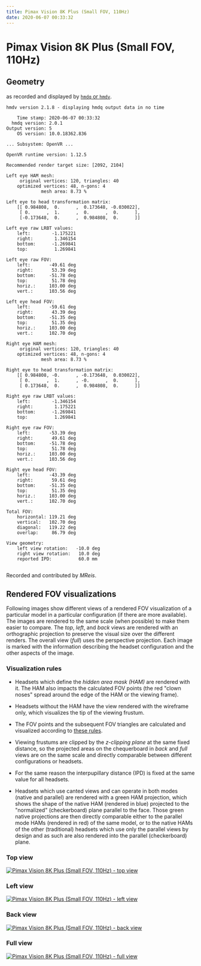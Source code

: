 ```yaml
---
title: Pimax Vision 8K Plus (Small FOV, 110Hz)
date: 2020-06-07 00:33:32
---
```

# Pimax Vision 8K Plus (Small FOV, 110Hz)

## Geometry

as recorded and displayed by [`hmdq` or `hmdv`](https://github.com/risa2000/hmdq).
```
hmdv version 2.1.8 - displaying hmdq output data in no time

    Time stamp: 2020-06-07 00:33:32
  hmdq version: 2.0.1
Output version: 5
    OS version: 10.0.18362.836

... Subsystem: OpenVR ...

OpenVR runtime version: 1.12.5

Recommended render target size: [2092, 2104]

Left eye HAM mesh:
     original vertices: 120, triangles: 40
    optimized vertices: 48, n-gons: 4
             mesh area: 8.73 %

Left eye to head transformation matrix:
    [[ 0.984808,  0.      ,  0.173648, -0.030022],
     [ 0.      ,  1.      ,  0.      ,  0.      ],
     [-0.173648,  0.      ,  0.984808,  0.      ]]

Left eye raw LRBT values:
    left:        -1.175221
    right:        1.346154
    bottom:      -1.269841
    top:          1.269841

Left eye raw FOV:
    left:       -49.61 deg
    right:       53.39 deg
    bottom:     -51.78 deg
    top:         51.78 deg
    horiz.:     103.00 deg
    vert.:      103.56 deg

Left eye head FOV:
    left:       -59.61 deg
    right:       43.39 deg
    bottom:     -51.35 deg
    top:         51.35 deg
    horiz.:     103.00 deg
    vert.:      102.70 deg

Right eye HAM mesh:
     original vertices: 120, triangles: 40
    optimized vertices: 48, n-gons: 4
             mesh area: 8.73 %

Right eye to head transformation matrix:
    [[ 0.984808, -0.      , -0.173648,  0.030022],
     [ 0.      ,  1.      , -0.      ,  0.      ],
     [ 0.173648,  0.      ,  0.984808,  0.      ]]

Right eye raw LRBT values:
    left:        -1.346154
    right:        1.175221
    bottom:      -1.269841
    top:          1.269841

Right eye raw FOV:
    left:       -53.39 deg
    right:       49.61 deg
    bottom:     -51.78 deg
    top:         51.78 deg
    horiz.:     103.00 deg
    vert.:      103.56 deg

Right eye head FOV:
    left:       -43.39 deg
    right:       59.61 deg
    bottom:     -51.35 deg
    top:         51.35 deg
    horiz.:     103.00 deg
    vert.:      102.70 deg

Total FOV:
    horizontal: 119.21 deg
    vertical:   102.70 deg
    diagonal:   119.22 deg
    overlap:     86.79 deg

View geometry:
    left view rotation:   -10.0 deg
    right view rotation:   10.0 deg
    reported IPD:          60.0 mm


```
Recorded and contributed by _MReis_.

## Rendered FOV visualizations

Following images show different views of a rendered FOV visualization of a
particular model in a particular configuration (if there are more available).
The images are rendered to the same scale (when possible) to make them easier
to compare. The _top_, _left_, and _back_ views are rendered with an
orthographic projection to preserve the visual size over the different renders.
The overall view (_full_) uses the perspective projection. Each image is marked
with the information describing the headset configuration and the other aspects
of the image.

### Visualization rules

* Headsets which define the _hidden area mask (HAM)_ are rendered with it. The
  HAM also impacts the calculated FOV points (the red "clown noses" spread
  around the edge of the HAM or the viewing frame).

* Headsets without the HAM have the view rendered with the wireframe only, which
  visualizes the tip of the viewing frustum.

* The FOV points and the subsequent FOV triangles are calculated and visualized
  according to [these
  rules](https://risa2000.github.io/vrdocs/docs/hmd_fov_calculation).

* Viewing frustums are clipped by the _z-clipping plane_ at the same fixed
  distance, so the projected areas on the chequerboard in _back_ and _full_
  views are on the same scale and directly comparable between different
  configurations or headsets.

* For the same reason the interpupillary distance (IPD) is fixed at the same
  value for all headsets.

* Headsets which use canted views and can operate in both modes (native and
  parallel) are rendered with a green HAM projection, which shows the shape of
  the native HAM (rendered in blue) projected to the "normalized"
  (checkerboard) plane parallel to the face. Those green native projections are
  then directly comparable either to the parallel mode HAMs (rendered in red)
  of the same model, or to the native HAMs of the other (traditional) headsets
  which use only the parallel views by design and as such are also rendered
  into the parallel (checkerboard) plane.

### Top view
[![Pimax Vision 8K Plus (Small FOV, 110Hz) - top view](../images/PimaxVision8KPlus_Small_Native_R110_top.dmx.png)](../images/PimaxVision8KPlus_Small_Native_R110_top.dmx.png)

### Left view
[![Pimax Vision 8K Plus (Small FOV, 110Hz) - left view](../images/PimaxVision8KPlus_Small_Native_R110_left.dmx.png)](../images/PimaxVision8KPlus_Small_Native_R110_left.dmx.png)

### Back view
[![Pimax Vision 8K Plus (Small FOV, 110Hz) - back view](../images/PimaxVision8KPlus_Small_Native_R110_back.dmx.png)](../images/PimaxVision8KPlus_Small_Native_R110_back.dmx.png)

### Full view
[![Pimax Vision 8K Plus (Small FOV, 110Hz) - full view](../images/PimaxVision8KPlus_Small_Native_R110_over.dmx.png)](../images/PimaxVision8KPlus_Small_Native_R110_over.dmx.png)

